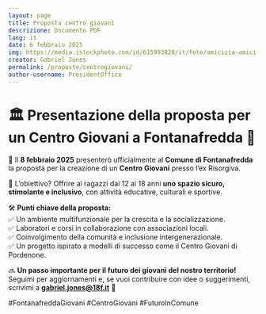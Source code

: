 ```yaml
---
layout: page
title: Proposta centro giovani
descrizione: Documento PDF
lang: it
date: 6 febbraio 2025
img: https://media.istockphoto.com/id/615993828/it/foto/amicizia-amici-seduti-insieme-sulla-spiaggia.jpg?s=612x612&w=0&k=20&c=3d2imb6IsJ4smxpENuFQtLiomQQwW9aDzk1krrMWzU4=
creator: Gabriel Jones
permalink: /proposte/centrogiovani/
author-username: PresidentOffice
---
```


# 🏛️ **Presentazione della proposta per un Centro Giovani a Fontanafredda** 🎉  

📢 Il **8 febbraio 2025** presenterò ufficialmente al **Comune di Fontanafredda** la proposta per la creazione di un **Centro Giovani** presso l’ex Risorgiva.  

🎯 L’obiettivo? Offrire ai ragazzi dai 12 ai 18 anni **uno spazio sicuro, stimolante e inclusivo**, con attività educative, culturali e sportive.  

🛠️ **Punti chiave della proposta:**  
✅ Un ambiente multifunzionale per la crescita e la socializzazione.  
✅ Laboratori e corsi in collaborazione con associazioni locali.  
✅ Coinvolgimento della comunità e inclusione intergenerazionale.  
✅ Un progetto ispirato a modelli di successo come il Centro Giovani di Pordenone.  

🔜 **Un passo importante per il futuro dei giovani del nostro territorio!** Seguimi per aggiornamenti e, se vuoi contribuire con idee o suggerimenti, scrivimi a **gabriel.jones@18f.it** 📩  

#FontanafreddaGiovani #CentroGiovani #FuturoInComune  
